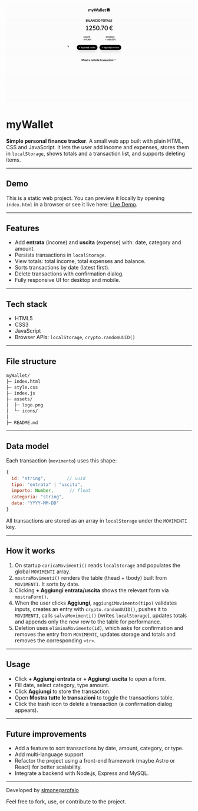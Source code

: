 ![myWallet](./assets/myWallet.gif)

# myWallet

**Simple personal finance tracker**. A small web app built with plain HTML, CSS and JavaScript. It lets the user add income and expenses, stores them in `localStorage`, shows totals and a transaction list, and supports deleting items.

---

## Demo

This is a static web project. You can preview it locally by opening `index.html` in a browser or see it live here: [Live Demo](https://app-mywallet.netlify.app/).

---

## Features

- Add **entrata** (income) and **uscita** (expense) with: date, category and amount.
- Persists transactions in `localStorage`.
- View totals: total income, total expenses and balance.
- Sorts transactions by date (latest first).
- Delete transactions with confirmation dialog.
- Fully responsive UI for desktop and mobile.

---

## Tech stack

- HTML5
- CSS3
- JavaScript
- Browser APIs: `localStorage`, `crypto.randomUUID()`

---

## File structure

```
myWallet/
├─ index.html
├─ style.css
├─ index.js
├─ assets/
│  ├─ logo.png
│  └─ icons/
│
├─ README.md

```

---

## Data model

Each transaction (`movimento`) uses this shape:

```js
{
  id: "string",        // uuid
  tipo: "entrata" | "uscita",
  importo: Number,      // float
  categoria: "string",
  data: "YYYY-MM-DD"
}
```

All transactions are stored as an array in `localStorage` under the `MOVIMENTI` key.

---

## How it works

1. On startup `caricaMovimenti()` reads `localStorage` and populates the global `MOVIMENTI` array.
2. `mostraMovimenti()` renders the table (thead + tbody) built from `MOVIMENTI`. It sorts by date.
3. Clicking **+ Aggiungi entrata/uscita** shows the relevant form via `mostraForm()`.
4. When the user clicks **Aggiungi**, `aggiungiMovimento(tipo)` validates inputs, creates an entry with `crypto.randomUUID()`, pushes it to `MOVIMENTI`, calls `salvaMovimenti()` (writes `localStorage`), updates totals and appends only the new row to the table for performance.
5. Deletion uses `eliminaMovimento(id)`, which asks for confirmation and removes the entry from `MOVIMENTI`, updates storage and totals and removes the corresponding `<tr>`.

---

## Usage

- Click **+ Aggiungi entrata** or **+ Aggiungi uscita** to open a form.
- Fill date, select category, type amount.
- Click **Aggiungi** to store the transaction.
- Open **Mostra tutte le transazioni** to toggle the transactions table.
- Click the trash icon to delete a transaction (a confirmation dialog appears).

---

## Future improvements

- Add a feature to sort transactions by date, amount, category, or type.
- Add multi-language support
- Refactor the project using a front-end framework (maybe Astro or React) for better scalability.
- Integrate a backend with Node.js, Express and MySQL.

---

Developed by <a href="https://github.com/simonegarofalo">simonegarofalo</a>

Feel free to fork, use, or contribute to the project.
